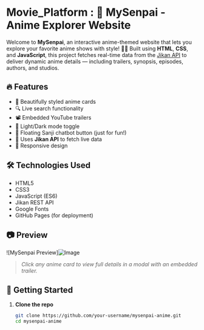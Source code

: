 # Movie_Platform : 🌸 MySenpai - Anime Explorer Website

Welcome to **MySenpai**, an interactive anime-themed website that lets you explore your favorite anime shows with style! 🎌✨ Built using **HTML**, **CSS**, and **JavaScript**, this project fetches real-time data from the [Jikan API](https://jikan.moe/) to deliver dynamic anime details — including trailers, synopsis, episodes, authors, and studios.

## 🔥 Features

- 🎴 Beautifully styled anime cards
- 🔍 Live search functionality
- 📽️ Embedded YouTube trailers
- 🌙 Light/Dark mode toggle
- 💬 Floating Sanji chatbot button (just for fun!)
- 🧠 Uses **Jikan API** to fetch live data
- 📱 Responsive design

## 🛠️ Technologies Used

- HTML5
- CSS3
- JavaScript (ES6)
- Jikan REST API
- Google Fonts
- GitHub Pages (for deployment)

## 📷 Preview

![MySenpai Preview]![Image](https://github.com/user-attachments/assets/5033b8c3-2a24-43be-8cac-5508647cf92a)

> _Click any anime card to view full details in a modal with an embedded trailer._

## 🚀 Getting Started

1. **Clone the repo**
   ```bash
   git clone https://github.com/your-username/mysenpai-anime.git
   cd mysenpai-anime
